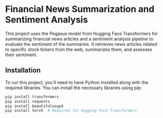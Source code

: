 # Financial News Summarization and Sentiment Analysis

This project uses the Pegasus model from Hugging Face Transformers for summarizing financial news articles and a sentiment analysis pipeline to evaluate the sentiment of the summaries. It retrieves news articles related to specific stock tickers from the web, summarizes them, and assesses their sentiment.

## Installation

To run this project, you'll need to have Python installed along with the required libraries. You can install the necessary libraries using pip:

```bash
pip install transformers
pip install requests
pip install beautifulsoup4
pip install torch  # Required for Hugging Face Transformers
